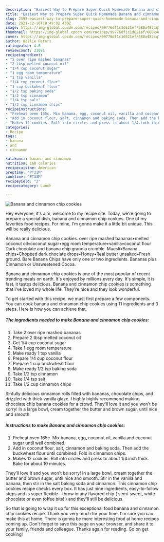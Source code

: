 ```yaml
---
description: "Easiest Way to Prepare Super Quick Homemade Banana and cinnamon chip cookies"
title: "Easiest Way to Prepare Super Quick Homemade Banana and cinnamon chip cookies"
slug: 2595-easiest-way-to-prepare-super-quick-homemade-banana-and-cinnamon-chip-cookies
date: 2021-12-16T10:49:02.430Z
image: https://img-global.cpcdn.com/recipes/99776df1c1d621ef/680x482cq70/banana-and-cinnamon-chip-cookies-recipe-main-photo.jpg
thumbnail: https://img-global.cpcdn.com/recipes/99776df1c1d621ef/680x482cq70/banana-and-cinnamon-chip-cookies-recipe-main-photo.jpg
cover: https://img-global.cpcdn.com/recipes/99776df1c1d621ef/680x482cq70/banana-and-cinnamon-chip-cookies-recipe-main-photo.jpg
author: Hallie Peters
ratingvalue: 4.6
reviewcount: 33081
recipeingredient:
- "2 over ripe mashed bananas"
- "2 tbsp melted coconut oil"
- "1/4 cup coconut sugar"
- "1 egg room temperature"
- "1 tsp vanilla"
- "1/4 cup coconut flour"
- "1 cup buckwheat flour"
- "1/2 tsp baking soda"
- "1/2 tsp cinnamon"
- "1/4 tsp salt"
- "1/2 cup cinnamon chips"
recipeinstructions:
- "Preheat oven 165c. Mix banana, egg, coconut oil, vanilla and coconut sugar until well combined."
- "Add in coconut flour, salt, cinnamon and baking soda. Then add the buckwheat flour until combined. Fold in cinnamon chips."
- "Makes 12 cookies. Roll into circles and press to about 1/4.inch thick. Bake for about 10 minutes."
categories:
- Recipe
tags:
- banana
- and
- cinnamon

katakunci: banana and cinnamon 
nutrition: 160 calories
recipecuisine: American
preptime: "PT31M"
cooktime: "PT33M"
recipeyield: "2"
recipecategory: Lunch

---
```



![Banana and cinnamon chip cookies](https://img-global.cpcdn.com/recipes/99776df1c1d621ef/680x482cq70/banana-and-cinnamon-chip-cookies-recipe-main-photo.jpg)

Hey everyone, it's Jim, welcome to my recipe site. Today, we're going to prepare a special dish, banana and cinnamon chip cookies. One of my favorites food recipes. For mine, I'm gonna make it a little bit unique. This will be really delicious.

Banana and cinnamon chip cookies. over ripe mashed bananas•melted coconut oil•coconut sugar•egg room temperature•vanilla•coconut flour Dark chocolate and banana chip granola crumble. Muesli•Banana chips•Chopped dark choclate drops•Honey•Real butter unsalted•Fresh ground. Bare Banana Chips have only one or two ingredients. Bananas plus Cinnamon or Unsweetened Cocoa.

Banana and cinnamon chip cookies is one of the most popular of recent trending meals on earth. It's enjoyed by millions every day. It's simple, it is fast, it tastes delicious. Banana and cinnamon chip cookies is something that I've loved my whole life. They're nice and they look wonderful.


To get started with this recipe, we must first prepare a few components. You can cook banana and cinnamon chip cookies using 11 ingredients and 3 steps. Here is how you can achieve that.

<!--inarticleads1-->

##### The ingredients needed to make Banana and cinnamon chip cookies:

1. Take 2 over ripe mashed bananas
1. Prepare 2 tbsp melted coconut oil
1. Get 1/4 cup coconut sugar
1. Take 1 egg room temperature
1. Make ready 1 tsp vanilla
1. Prepare 1/4 cup coconut flour
1. Prepare 1 cup buckwheat flour
1. Make ready 1/2 tsp baking soda
1. Take 1/2 tsp cinnamon
1. Take 1/4 tsp salt
1. Take 1/2 cup cinnamon chips


Sinfully delicious cinnamon rolls filled with bananas, chocolate chips, and drizzled with thick vanilla glaze. I highly highly recommend making chocolate chip banana cookies for a crowd. They&#39;ll love it and you won&#39;t be sorry! In a large bowl, cream together the butter and brown sugar, until nice and smooth. 

<!--inarticleads2-->

##### Instructions to make Banana and cinnamon chip cookies:

1. Preheat oven 165c. Mix banana, egg, coconut oil, vanilla and coconut sugar until well combined.
1. Add in coconut flour, salt, cinnamon and baking soda. Then add the buckwheat flour until combined. Fold in cinnamon chips.
1. Makes 12 cookies. Roll into circles and press to about 1/4.inch thick. Bake for about 10 minutes.


They&#39;ll love it and you won&#39;t be sorry! In a large bowl, cream together the butter and brown sugar, until nice and smooth. Stir in the vanilla and banana, then stir in the salt baking soda and cinnamon. This cinnamon chip cookies recipe checks every box. It has just nine ingredients, easy-to-follow steps and is super flexible—throw in any flavored chip ( semi-sweet, white chocolate or even toffee bits! ) and they&#39;ll still be delicious. 

So that is going to wrap it up for this exceptional food banana and cinnamon chip cookies recipe. Thank you very much for your time. I'm sure you can make this at home. There is gonna be more interesting food at home recipes coming up. Don't forget to save this page on your browser, and share it to your family, friends and colleague. Thanks again for reading. Go on get cooking!
